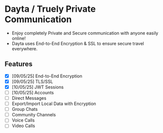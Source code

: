 # Dayta / Truely Private Communication
- Enjoy completely Private and Secure communication with anyone easily online!
- Dayta uses End-to-End Encryption & SSL to ensure secure travel everywhere.

## **Features**

- [x] [09/05/25] End-to-End Encryption
- [x] [09/05/25] TLS/SSL
- [x] [10/05/25] JWT Sessions
- [ ] [10/05/25] Accounts
- [ ] Direct Messages
- [ ] Export/Import Local Data with Encryption
- [ ] Group Chats
- [ ] Community Channels
- [ ] Voice Calls
- [ ] Video Calls
